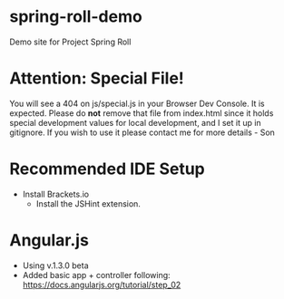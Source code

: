 spring-roll-demo
================

Demo site for Project Spring Roll

Attention: Special File!
========================

You will see a 404 on js/special.js in your Browser Dev Console. It is expected. Please do **not** remove that file from index.html since it holds special development values for local development, and I set it up in gitignore. If you wish to use it please contact me for more details - Son

Recommended IDE Setup
=====================
 - Install Brackets.io
    - Install the JSHint extension.

Angular.js
==========
 - Using v.1.3.0 beta
 - Added basic app + controller following: https://docs.angularjs.org/tutorial/step_02
